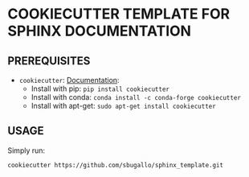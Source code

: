 # COOKIECUTTER TEMPLATE FOR SPHINX DOCUMENTATION

## PREREQUISITES

- `cookiecutter`: [Documentation](https://cookiecutter.readthedocs.io/en/latest/index.html):
	- Install with pip: `pip install cookiecutter`
	- Install with conda: `conda install -c conda-forge cookiecutter`
	- Install with apt-get: `sudo apt-get install cookiecutter`

## USAGE

Simply run:

```bash
cookiecutter https://github.com/sbugallo/sphinx_template.git
```